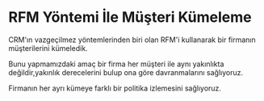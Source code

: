 # RFM Yöntemi İle Müşteri Kümeleme

CRM'ın vazgeçilmez yöntemlerinden biri olan RFM'i kullanarak bir firmanın müşterilerini kümeledik.

Bunu yapmamızdaki amaç bir firma her müşteri ile aynı yakınlıkta değildir,yakınlık derecelerini bulup ona göre davranmalarını sağlıyoruz.

Firmanın her ayrı kümeye farklı bir politika izlemesini sağlıyoruz.

